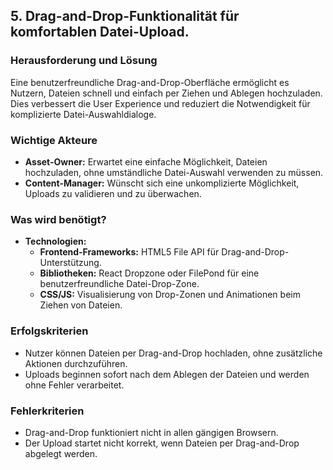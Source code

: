 ## 5. Drag-and-Drop-Funktionalität für komfortablen Datei-Upload.
### Herausforderung und Lösung  
Eine benutzerfreundliche Drag-and-Drop-Oberfläche ermöglicht es Nutzern, Dateien schnell und einfach per Ziehen und Ablegen hochzuladen. Dies verbessert die User Experience und reduziert die Notwendigkeit für komplizierte Datei-Auswahldialoge.

### Wichtige Akteure  
- **Asset-Owner:** Erwartet eine einfache Möglichkeit, Dateien hochzuladen, ohne umständliche Datei-Auswahl verwenden zu müssen.  
- **Content-Manager:** Wünscht sich eine unkomplizierte Möglichkeit, Uploads zu validieren und zu überwachen.  

### Was wird benötigt?  
- **Technologien:**  
  - **Frontend-Frameworks:** HTML5 File API für Drag-and-Drop-Unterstützung.  
  - **Bibliotheken:** React Dropzone oder FilePond für eine benutzerfreundliche Datei-Drop-Zone.  
  - **CSS/JS:** Visualisierung von Drop-Zonen und Animationen beim Ziehen von Dateien.  

### Erfolgskriterien  
- Nutzer können Dateien per Drag-and-Drop hochladen, ohne zusätzliche Aktionen durchzuführen.  
- Uploads beginnen sofort nach dem Ablegen der Dateien und werden ohne Fehler verarbeitet.  

### Fehlerkriterien  
- Drag-and-Drop funktioniert nicht in allen gängigen Browsern.  
- Der Upload startet nicht korrekt, wenn Dateien per Drag-and-Drop abgelegt werden.  
